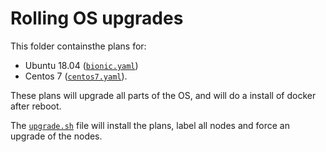 # Rolling OS upgrades

This folder containsthe plans for:

-  Ubuntu 18.04 ([`bionic.yaml`](bionic.yaml)) 
-  Centos 7 ([`centos7.yaml`](centos7.yaml)). 

These plans will upgrade all parts of the OS, and will do a install of docker after reboot.

The [`upgrade.sh`](upgrade.sh) file will install the plans, label all nodes and force an upgrade of the nodes.
